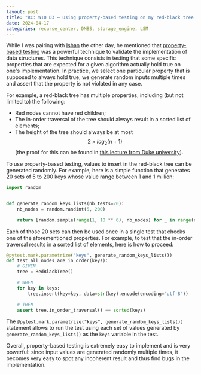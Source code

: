 ```yaml
---
layout: post
title: "RC: W10 D3 — Using property-based testing on my red-black tree implementation"
date: 2024-04-17
categories: recurse_center, DMBS, storage_engine, LSM
---
```


While I was pairing with [Ishan](https://github.com/twitu) the other day, he mentioned that [property-based
testing](https://en.wikipedia.org/wiki/Property_testing) was a powerful technique to validate the implementation of
data structures.
This technique consists in testing that some specific properties that are expected for a given algorithm actually hold
true on one's implementation.
In practice, we select one particular property that is supposed to always hold true, we generate random inputs multiple
times and assert that the property is not violated in any case.

For example, a red-black tree has multiple properties, including (but not limited to) the following:

- Red nodes cannot have red children;
- The in-order traversal of the tree should always result in a sorted list of elements;
- The height of the tree should always be at most $$ 2 \times log_2(n+1) $$ (the proof for this can be found
  in [this lecture from Duke university](https://users.cs.duke.edu/~reif/courses/alglectures/skiena.lectures/lecture8.2.pdf)).

To use property-based testing, values to insert in the red-black tree can be generated randomly.
For example, here is a simple function that generates 20 sets of 5 to 200 keys whose value range between 1 and 1
million:

```python
import random


def generate_random_keys_lists(nb_tests=20):
    nb_nodes = random.randint(5, 200)

    return [random.sample(range(1, 10 ** 6), nb_nodes) for _ in range(nb_tests)]
```

Each of those 20 sets can then be used once in a single test that checks one of the aforementioned properties.
For example, to test that the in-order traversal results in a sorted list of elements, here is how to proceed:

```python
@pytest.mark.parametrize("keys", generate_random_keys_lists())
def test_all_nodes_are_in_order(keys):
    # GIVEN
    tree = RedBlackTree()

    # WHEN
    for key in keys:
        tree.insert(key=key, data=str(key).encode(encoding="utf-8"))

    # THEN
    assert tree.in_order_traversal() == sorted(keys)
```

The `@pytest.mark.parametrize("keys", generate_random_keys_lists())` statement allows to run the test using each set of
values generated by `generate_random_keys_lists()` as the `keys` variable in the test.

Overall, property-based testing is extremely easy to implement and is very powerful: since input values are generated
randomly multiple times, it becomes very easy to spot any incoherent result and thus find bugs in the implementation.
